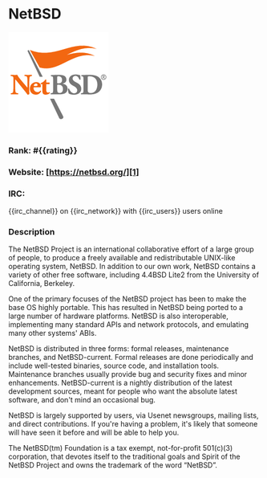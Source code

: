 NetBSD
===========
[![NetBSD](/images/netbsd.png)][1]

### Rank: #{{rating}}

### Website: [https://netbsd.org/][1]

### IRC:
{{irc_channel}} on {{irc_network}} with {{irc_users}} users online

### Description
The NetBSD Project is an international collaborative effort of a large group of people, to produce a freely available and redistributable UNIX-like operating system, NetBSD. In addition to our own work, NetBSD contains a variety of other free software, including 4.4BSD Lite2 from the University of California, Berkeley.

One of the primary focuses of the NetBSD project has been to make the base OS highly portable. This has resulted in NetBSD being ported to a large number of hardware platforms. NetBSD is also interoperable, implementing many standard APIs and network protocols, and emulating many other systems' ABIs.

NetBSD is distributed in three forms: formal releases, maintenance branches, and NetBSD-current. Formal releases are done periodically and include well-tested binaries, source code, and installation tools. Maintenance branches usually provide bug and security fixes and minor enhancements. NetBSD-current is a nightly distribution of the latest development sources, meant for people who want the absolute latest software, and don't mind an occasional bug.

NetBSD is largely supported by users, via Usenet newsgroups, mailing lists, and direct contributions. If you're having a problem, it's likely that someone will have seen it before and will be able to help you.

The NetBSD(tm) Foundation is a tax exempt, not-for-profit 501(c)(3) corporation, that devotes itself to the traditional goals and Spirit of the NetBSD Project and owns the trademark of the word “NetBSD”.

[1]: https://netbsd.org/ "NetBSD"
